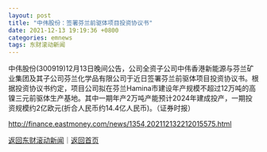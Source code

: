 ```yaml
---
layout: post
title: "中伟股份：签署芬兰前驱体项目投资协议书"
date: 2021-12-13 19:19:36 +0800
categories: emnews
tags: 东财滚动新闻
---
```


中伟股份(300919)12月13日晚间公告，公司全资子公司中伟香港新能源与芬兰矿业集团及其子公司芬兰化学品有限公司于近日签署芬兰前驱体项目投资协议书。根据投资协议书约定，项目公司拟在芬兰Hamina市建设年产规模不超过12万吨的高镍三元前驱体生产基地。其中一期年产2万吨产能预计2024年建成投产，一期投资规模约2亿欧元(折合人民币约14.4亿人民币)。（证券时报）

<http://finance.eastmoney.com/news/1354,202112132212015575.html>

[返回东财滚动新闻](//finews.withounder.com/emnews/)｜[返回首页](//finews.withounder.com/)